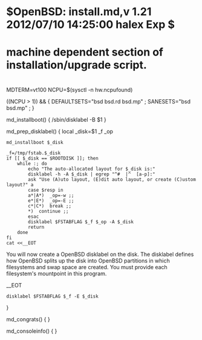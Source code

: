 #	$OpenBSD: install.md,v 1.21 2012/07/10 14:25:00 halex Exp $
#
# machine dependent section of installation/upgrade script.
#

MDTERM=vt100
NCPU=$(sysctl -n hw.ncpufound)

((NCPU > 1)) && { DEFAULTSETS="bsd bsd.rd bsd.mp" ; SANESETS="bsd bsd.mp" ; }

md_installboot() {
	/sbin/disklabel -B $1
}

md_prep_disklabel() {
	local _disk=$1 _f _op

	md_installboot $_disk

	_f=/tmp/fstab.$_disk
	if [[ $_disk == $ROOTDISK ]]; then
		while :; do
			echo "The auto-allocated layout for $_disk is:"
			disklabel -h -A $_disk | egrep "^#  |^  [a-p]:"
			ask "Use (A)uto layout, (E)dit auto layout, or create (C)ustom layout?" a
			case $resp in
			a*|A*)	_op=-w ;;
			e*|E*)	_op=-E ;;
			c*|C*)	break ;;
			*)	continue ;;
			esac
			disklabel $FSTABFLAG $_f $_op -A $_disk
			return
		done
	fi
	cat <<__EOT
You will now create a OpenBSD disklabel on the disk.  The disklabel defines
how OpenBSD splits up the disk into OpenBSD partitions in which filesystems
and swap space are created.  You must provide each filesystem's mountpoint
in this program.

__EOT

	disklabel $FSTABFLAG $_f -E $_disk
}

md_congrats() {
}

md_consoleinfo() {
}
